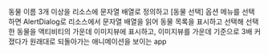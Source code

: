 동물 이름 3개 이상을 리소스에 문자열 배열로 정의하고 [동물 선택] 옵션 메뉴를 선택하면 AlertDialog로 리소스에서 문자열 배열을 읽어 동물 목록을 표시하고 선택해
선택한 동물을 액티비티의 가운데 이미지뷰에 표시하고, 이미지뷰를 가운데 기준으로 3배 커졌다가 원래대로 되돌아가는 애니메이션을 보이는 app
